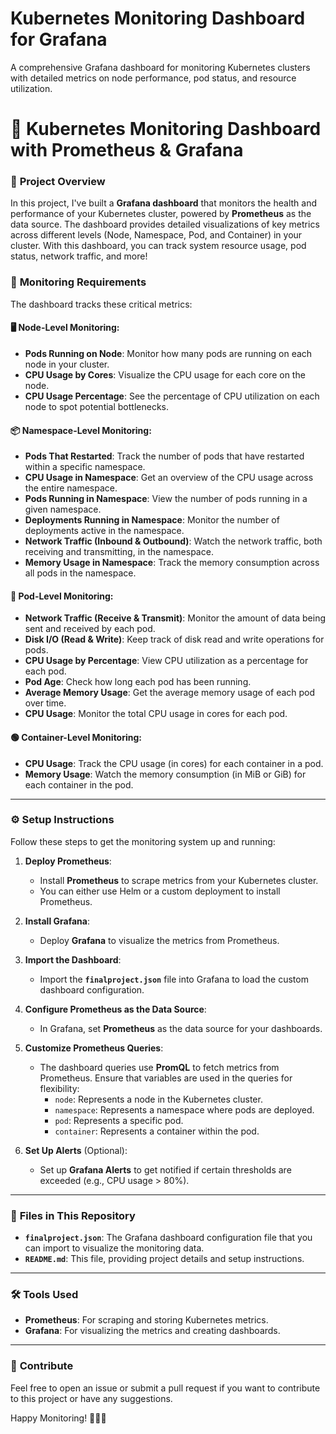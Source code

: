# Kubernetes Monitoring Dashboard for Grafana

A comprehensive Grafana dashboard for monitoring Kubernetes clusters with detailed metrics on node performance, pod status, and resource utilization.
# 🚀 **Kubernetes Monitoring Dashboard with Prometheus & Grafana**

### 🌟 **Project Overview**
In this project, I've built a **Grafana dashboard** that monitors the health and performance of your Kubernetes cluster, powered by **Prometheus** as the data source. The dashboard provides detailed visualizations of key metrics across different levels (Node, Namespace, Pod, and Container) in your cluster. With this dashboard, you can track system resource usage, pod status, network traffic, and more!

### 🧐 **Monitoring Requirements**
The dashboard tracks these critical metrics:

#### 🖥️ **Node-Level Monitoring**:
- **Pods Running on Node**: Monitor how many pods are running on each node in your cluster.
- **CPU Usage by Cores**: Visualize the CPU usage for each core on the node.
- **CPU Usage Percentage**: See the percentage of CPU utilization on each node to spot potential bottlenecks.

#### 📦 **Namespace-Level Monitoring**:
- **Pods That Restarted**: Track the number of pods that have restarted within a specific namespace.
- **CPU Usage in Namespace**: Get an overview of the CPU usage across the entire namespace.
- **Pods Running in Namespace**: View the number of pods running in a given namespace.
- **Deployments Running in Namespace**: Monitor the number of deployments active in the namespace.
- **Network Traffic (Inbound & Outbound)**: Watch the network traffic, both receiving and transmitting, in the namespace.
- **Memory Usage in Namespace**: Track the memory consumption across all pods in the namespace.

#### 🔹 **Pod-Level Monitoring**:
- **Network Traffic (Receive & Transmit)**: Monitor the amount of data being sent and received by each pod.
- **Disk I/O (Read & Write)**: Keep track of disk read and write operations for pods.
- **CPU Usage by Percentage**: View CPU utilization as a percentage for each pod.
- **Pod Age**: Check how long each pod has been running.
- **Average Memory Usage**: Get the average memory usage of each pod over time.
- **CPU Usage**: Monitor the total CPU usage in cores for each pod.

#### 🟢 **Container-Level Monitoring**:
- **CPU Usage**: Track the CPU usage (in cores) for each container in a pod.
- **Memory Usage**: Watch the memory consumption (in MiB or GiB) for each container in the pod.

---

### ⚙️ **Setup Instructions**
Follow these steps to get the monitoring system up and running:

1. **Deploy Prometheus**:
   - Install **Prometheus** to scrape metrics from your Kubernetes cluster. 
   - You can either use Helm or a custom deployment to install Prometheus.

2. **Install Grafana**:
   - Deploy **Grafana** to visualize the metrics from Prometheus.

3. **Import the Dashboard**:
   - Import the **`finalproject.json`** file into Grafana to load the custom dashboard configuration.

4. **Configure Prometheus as the Data Source**:
   - In Grafana, set **Prometheus** as the data source for your dashboards.

5. **Customize Prometheus Queries**:
   - The dashboard queries use **PromQL** to fetch metrics from Prometheus. Ensure that variables are used in the queries for flexibility:
     - `node`: Represents a node in the Kubernetes cluster.
     - `namespace`: Represents a namespace where pods are deployed.
     - `pod`: Represents a specific pod.
     - `container`: Represents a container within the pod.

6. **Set Up Alerts** (Optional):
   - Set up **Grafana Alerts** to get notified if certain thresholds are exceeded (e.g., CPU usage > 80%).

---

### 📂 **Files in This Repository**
- **`finalproject.json`**: The Grafana dashboard configuration file that you can import to visualize the monitoring data.
- **`README.md`**: This file, providing project details and setup instructions.

---

### 🛠️ **Tools Used**
- **Prometheus**: For scraping and storing Kubernetes metrics.
- **Grafana**: For visualizing the metrics and creating dashboards.

---

### 💬 **Contribute**
Feel free to open an issue or submit a pull request if you want to contribute to this project or have any suggestions. 

Happy Monitoring! 👨‍💻🚀
